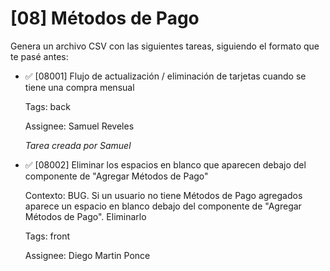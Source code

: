 # [08] Métodos de Pago

Genera un archivo CSV con las siguientes tareas, siguiendo el formato que te pasé antes:

- ✅ [08001] Flujo de actualización / eliminación de tarjetas cuando se tiene una compra mensual

  Tags: back

  Assignee: Samuel Reveles

  _Tarea creada por Samuel_

- ✅ [08002] Eliminar los espacios en blanco que aparecen debajo del componente de "Agregar Métodos de Pago"

  Contexto: BUG. Si un usuario no tiene Métodos de Pago agregados aparece un espacio en blanco debajo del componente de "Agregar Métodos de Pago". Eliminarlo

  Tags: front

  Assignee: Diego Martin Ponce
